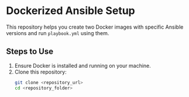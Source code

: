 # Dockerized Ansible Setup

This repository helps you create two Docker images with specific Ansible versions and run `playbook.yml` using them.

## Steps to Use

1. Ensure Docker is installed and running on your machine.
2. Clone this repository:
   ```bash
   git clone <repository_url>
   cd <repository_folder>
